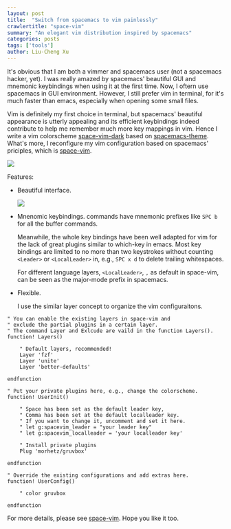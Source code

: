 ```yaml
---
layout: post
title:  "Switch from spacemacs to vim painlessly"
crawlertitle: "space-vim"
summary: "An elegant vim distribution inspired by spacemacs"
categories: posts
tags: ['tools']
author: Liu-Cheng Xu
---
```


It's obvious that I am both a vimmer and spacemacs user (not a spacemacs hacker, yet). I was really amazed by spacemacs' beautiful GUI and mnemonic keybindings when using it at the first time. Now, I oftern use spacemacs in GUI environment. However, I still prefer vim in terminal, for it's much faster than emacs, especially when opening some small files.

Vim is definitely my first choice in terminal, but spacemacs' beautiful appearance is utterly appealing and its efficient keybindings indeed contribute to help me remember much more key mappings in vim. Hence I write a vim colorscheme [space-vim-dark](https://github.com/liuchengxu/space-vim-dark) based on [spacemacs-theme](https://github.com/nashamri/spacemacs-theme). What's more, I reconfigure my vim configuration based on spacemacs' priciples, which is [space-vim](https://github.com/liuchengxu/space-vim).

![](https://github.com/liuchengxu/space-vim-dark/blob/screenshots/screenshot3.png?raw=true)

Features:

- Beautiful interface.

    ![](https://github.com/liuchengxu/space-vim-dark/blob/screenshots/screenshot1.png?raw=true)

- Mnenomic keybindings.
    commands have mnemonic prefixes like `SPC b` for all the buffer commands.

    Meanwhile, the whole key bindings have been well adapted for vim for the lack of great plugins similar to which-key in emacs. Most key bindings are limited to no more than two keystrokes without counting `<Leader>` or `<LocalLeader>` in, e.g., `SPC x d` to delete trailing whitespaces.

    For different language layers, `<LocalLeader>`, `,` as default in space-vim, can be seen as the major-mode prefix in spacemacs.

- Flexible.

    I use the similar layer concept to organize the vim configuraitons.

```vim
" You can enable the existing layers in space-vim and
" exclude the partial plugins in a certain layer.
" The command Layer and Exlcude are vaild in the function Layers().
function! Layers()

    " Default layers, recommended!
    Layer 'fzf'
    Layer 'unite'
    Layer 'better-defaults'

endfunction

" Put your private plugins here, e.g., change the colorscheme.
function! UserInit()

    " Space has been set as the default leader key,
    " Comma has been set at the default localleader key.
    " If you want to change it, uncomment and set it here.
    " let g:spacevim_leader = "your leader key"
    " let g:spacevim_localleader = 'your localleader key'

    " Install private plugins
    Plug 'morhetz/gruvbox'

endfunction

" Override the existing configurations and add extras here.
function! UserConfig()

    " color gruvbox

endfunction
```

For more details, please see [space-vim](https://github.com/liuchengxu/space-vim). Hope you like it too.
